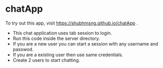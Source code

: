 # chatApp

To try out this app, visit https://shubhmsng.github.io/chatApp .

<ul>
  <li>This chat application uses tab session to login. </li>
  <li>Run this code inside the server directory.</li>
  <li>If you are a new user you can start a session with any username and passwod.</li>
  <li>If you are a existing user then use same credentials.</li>
  <li>Create 2 users to start chatting.</li>
</ul>
